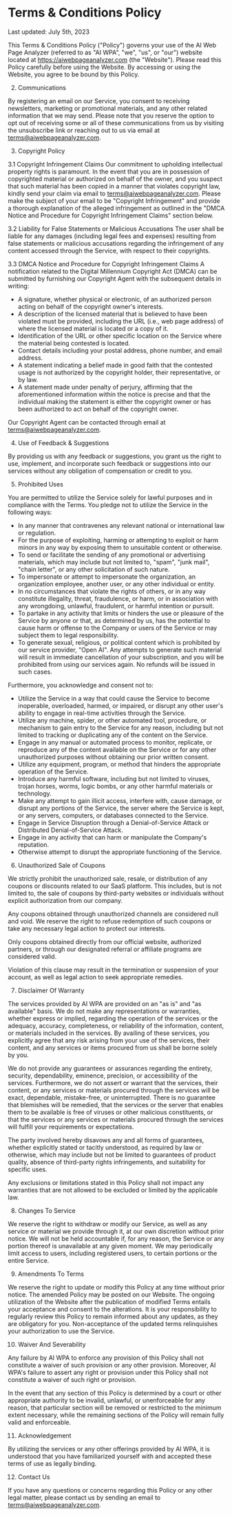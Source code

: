 # Terms & Conditions Policy

Last updated: July 5th, 2023

This Terms & Conditions Policy ("Policy") governs your use of the AI Web Page Analyzer (referred to as "AI WPA", "we", "us", or "our") website located at https://aiwebpageanalyzer.com (the "Website"). Please read this Policy carefully before using the Website. By accessing or using the Website, you agree to be bound by this Policy.

2. Communications

By registering an email on our Service, you consent to receiving newsletters, marketing or promotional materials, and any other related information that we may send. Please note that you reserve the option to opt out of receiving some or all of these communications from us by visiting the unsubscribe link or reaching out to us via email at terms@aiwebpageanalyzer.com.

3. Copyright Policy

3.1 Copyright Infringement Claims
Our commitment to upholding intellectual property rights is paramount. In the event that you are in possession of copyrighted material or authorized on behalf of the owner, and you suspect that such material has been copied in a manner that violates copyright law, kindly send your claim via email to terms@aiwebpageanalyzer.com. Please make the subject of your email to be "Copyright Infringement" and provide a thorough explanation of the alleged infringement as outlined in the "DMCA Notice and Procedure for Copyright Infringement Claims" section below.

3.2 Liability for False Statements or Malicious Accusations
The user shall be liable for any damages (including legal fees and expenses) resulting from false statements or malicious accusations regarding the infringement of any content accessed through the Service, with respect to their copyrights.

3.3 DMCA Notice and Procedure for Copyright Infringement Claims
A notification related to the Digital Millennium Copyright Act (DMCA) can be submitted by furnishing our Copyright Agent with the subsequent details in writing:

- A signature, whether physical or electronic, of an authorized person acting on behalf of the copyright owner's interests.
- A description of the licensed material that is believed to have been violated must be provided, including the URL (i.e., web page address) of where the licensed material is located or a copy of it.
- Identification of the URL or other specific location on the Service where the material being contested is located.
- Contact details including your postal address, phone number, and email address.
- A statement indicating a belief made in good faith that the contested usage is not authorized by the copyright holder, their representative, or by law.
- A statement made under penalty of perjury, affirming that the aforementioned information within the notice is precise and that the individual making the statement is either the copyright owner or has been authorized to act on behalf of the copyright owner.

Our Copyright Agent can be contacted through email at terms@aiwebpageanalyzer.com.

4. Use of Feedback & Suggestions

By providing us with any feedback or suggestions, you grant us the right to use, implement, and incorporate such feedback or suggestions into our services without any obligation of compensation or credit to you.

5. Prohibited Uses

You are permitted to utilize the Service solely for lawful purposes and in compliance with the Terms. You pledge not to utilize the Service in the following ways:

- In any manner that contravenes any relevant national or international law or regulation.
- For the purpose of exploiting, harming or attempting to exploit or harm minors in any way by exposing them to unsuitable content or otherwise.
- To send or facilitate the sending of any promotional or advertising materials, which may include but not limited to, "spam", "junk mail", "chain letter", or any other solicitation of such nature.
- To impersonate or attempt to impersonate the organization, an organization employee, another user, or any other individual or entity.
- In no circumstances that violate the rights of others, or in any way constitute illegality, threat, fraudulence, or harm, or in association with any wrongdoing, unlawful, fraudulent, or harmful intention or pursuit.
- To partake in any activity that limits or hinders the use or pleasure of the Service by anyone or that, as determined by us, has the potential to cause harm or offense to the Company or users of the Service or may subject them to legal responsibility.
- To generate sexual, religious, or political content which is prohibited by our service provider, "Open AI". Any attempts to generate such material will result in immediate cancellation of your subscription, and you will be prohibited from using our services again. No refunds will be issued in such cases.

Furthermore, you acknowledge and consent not to:

- Utilize the Service in a way that could cause the Service to become inoperable, overloaded, harmed, or impaired, or disrupt any other user's ability to engage in real-time activities through the Service.
- Utilize any machine, spider, or other automated tool, procedure, or mechanism to gain entry to the Service for any reason, including but not limited to tracking or duplicating any of the content on the Service.
- Engage in any manual or automated process to monitor, replicate, or reproduce any of the content available on the Service or for any other unauthorized purposes without obtaining our prior written consent.
- Utilize any equipment, program, or method that hinders the appropriate operation of the Service.
- Introduce any harmful software, including but not limited to viruses, trojan horses, worms, logic bombs, or any other harmful materials or technology.
- Make any attempt to gain illicit access, interfere with, cause damage, or disrupt any portions of the Service, the server where the Service is kept, or any servers, computers, or databases connected to the Service.
- Engage in Service Disruption through a Denial-of-Service Attack or Distributed Denial-of-Service Attack.
- Engage in any activity that can harm or manipulate the Company's reputation.
- Otherwise attempt to disrupt the appropriate functioning of the Service.

6. Unauthorized Sale of Coupons

We strictly prohibit the unauthorized sale, resale, or distribution of any coupons or discounts related to our SaaS platform. This includes, but is not limited to, the sale of coupons by third-party websites or individuals without explicit authorization from our company.

Any coupons obtained through unauthorized channels are considered null and void. We reserve the right to refuse redemption of such coupons or take any necessary legal action to protect our interests.

Only coupons obtained directly from our official website, authorized partners, or through our designated referral or affiliate programs are considered valid.

Violation of this clause may result in the termination or suspension of your account, as well as legal action to seek appropriate remedies.

7. Disclaimer Of Warranty

The services provided by AI WPA are provided on an "as is" and "as available" basis. We do not make any representations or warranties, whether express or implied, regarding the operation of the services or the adequacy, accuracy, completeness, or reliability of the information, content, or materials included in the services. By availing of these services, you explicitly agree that any risk arising from your use of the services, their content, and any services or items procured from us shall be borne solely by you.

We do not provide any guarantees or assurances regarding the entirety, security, dependability, eminence, precision, or accessibility of the services. Furthermore, we do not assert or warrant that the services, their content, or any services or materials procured through the services will be exact, dependable, mistake-free, or uninterrupted. There is no guarantee that blemishes will be remedied, that the services or the server that enables them to be available is free of viruses or other malicious constituents, or that the services or any services or materials procured through the services will fulfill your requirements or expectations.

The party involved hereby disavows any and all forms of guarantees, whether explicitly stated or tacitly understood, as required by law or otherwise, which may include but not be limited to guarantees of product quality, absence of third-party rights infringements, and suitability for specific uses.

Any exclusions or limitations stated in this Policy shall not impact any warranties that are not allowed to be excluded or limited by the applicable law.

8. Changes To Service

We reserve the right to withdraw or modify our Service, as well as any service or material we provide through it, at our own discretion without prior notice. We will not be held accountable if, for any reason, the Service or any portion thereof is unavailable at any given moment. We may periodically limit access to users, including registered users, to certain portions or the entire Service.

9. Amendments To Terms

We reserve the right to update or modify this Policy at any time without prior notice. The amended Policy may be posted on our Website. The ongoing utilization of the Website after the publication of modified Terms entails your acceptance and consent to the alterations. It is your responsibility to regularly review this Policy to remain informed about any updates, as they are obligatory for you. Non-acceptance of the updated terms relinquishes your authorization to use the Service.

10. Waiver And Severability

Any failure by AI WPA to enforce any provision of this Policy shall not constitute a waiver of such provision or any other provision. Moreover, AI WPA's failure to assert any right or provision under this Policy shall not constitute a waiver of such right or provision.

In the event that any section of this Policy is determined by a court or other appropriate authority to be invalid, unlawful, or unenforceable for any reason, that particular section will be removed or restricted to the minimum extent necessary, while the remaining sections of the Policy will remain fully valid and enforceable.

11. Acknowledgement

By utilizing the services or any other offerings provided by AI WPA, it is understood that you have familiarized yourself with and accepted these terms of use as legally binding.

12. Contact Us

If you have any questions or concerns regarding this Policy or any other legal matter, please contact us by sending an email to terms@aiwebpageanalyzer.com.
